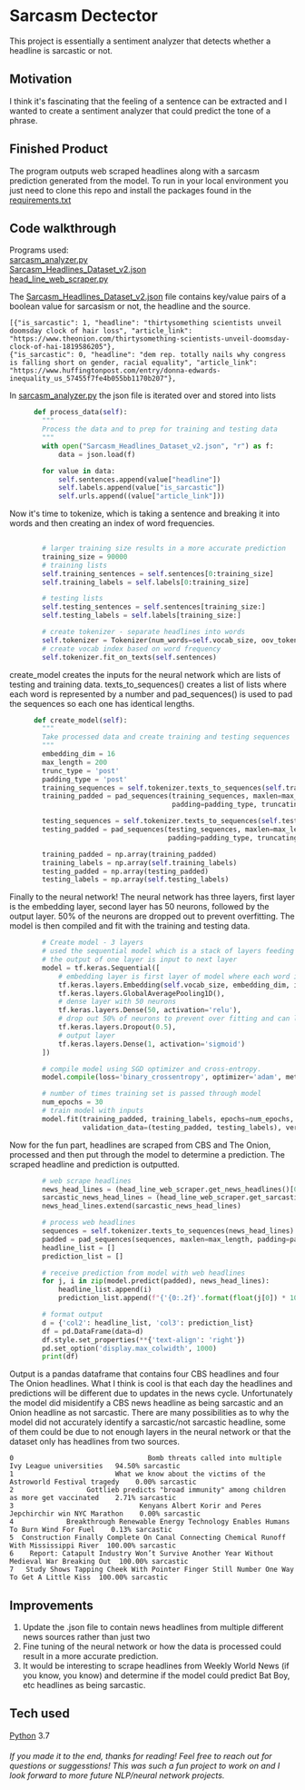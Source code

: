 # Sarcasm Dectector
This project is essentially a sentiment analyzer that detects whether a headline is sarcastic or not. 

## Motivation
I think it's fascinating that the feeling of a sentence can be extracted and I wanted to create a sentiment analyzer that could predict the tone of a phrase.

## Finished Product
The program outputs web scraped headlines along with a sarcasm prediction generated from the model. To run in your local environment you just need to clone this repo and install the packages found in the [requirements.txt](https://github.com/a-rhodes-vcu/sarcasm_detector/blob/main/requirements.txt)

## Code walkthrough
Programs used:
<br>
[sarcasm_analyzer.py](https://github.com/a-rhodes-vcu/sarcasm_detector/blob/main/sarcasm_analyzer.py)
<br>
[Sarcasm_Headlines_Dataset_v2.json](https://github.com/a-rhodes-vcu/sarcasm_detector/blob/main/Sarcasm_Headlines_Dataset_v2.json)
<br>
[head_line_web_scraper.py](https://github.com/a-rhodes-vcu/sarcasm_detector/blob/main/head_line_web_scraper.py)
<br>

The [Sarcasm_Headlines_Dataset_v2.json](https://github.com/a-rhodes-vcu/sarcasm_detector/blob/main/Sarcasm_Headlines_Dataset_v2.json) file contains key/value pairs of a boolean value for sarcasism or not, the headline and the source. 
```
[{"is_sarcastic": 1, "headline": "thirtysomething scientists unveil doomsday clock of hair loss", "article_link": "https://www.theonion.com/thirtysomething-scientists-unveil-doomsday-clock-of-hai-1819586205"},
{"is_sarcastic": 0, "headline": "dem rep. totally nails why congress is falling short on gender, racial equality", "article_link": "https://www.huffingtonpost.com/entry/donna-edwards-inequality_us_57455f7fe4b055bb1170b207"},
```
In [sarcasm_analyzer.py](https://github.com/a-rhodes-vcu/sarcasm_detector/blob/main/sarcasm_analyzer.py) the json file is iterated over and stored into lists

```python
      def process_data(self):
        """
        Process the data and to prep for training and testing data
        """
        with open("Sarcasm_Headlines_Dataset_v2.json", "r") as f:
            data = json.load(f)

        for value in data:
            self.sentences.append(value["headline"])
            self.labels.append(value["is_sarcastic"])
            self.urls.append((value["article_link"]))
```
Now it's time to tokenize, which is taking a sentence and breaking it into words and then creating an index of word frequencies. 
```python
 
        # larger training size results in a more accurate prediction
        training_size = 90000
        # training lists
        self.training_sentences = self.sentences[0:training_size]
        self.training_labels = self.labels[0:training_size]

        # testing lists
        self.testing_sentences = self.sentences[training_size:]
        self.testing_labels = self.labels[training_size:]

        # create tokenizer - separate headlines into words
        self.tokenizer = Tokenizer(num_words=self.vocab_size, oov_token="<OOV>")
        # create vocab index based on word frequency
        self.tokenizer.fit_on_texts(self.sentences)
```
create_model creates the inputs for the neural network which are lists of testing and training data. texts_to_sequences() creates a list of lists where each word is represented by a number and pad_sequences() is used to pad the sequences so each one has identical lengths.
```python
      def create_model(self):
        """
        Take processed data and create training and testing sequences
        """
        embedding_dim = 16
        max_length = 200
        trunc_type = 'post'
        padding_type = 'post'
        training_sequences = self.tokenizer.texts_to_sequences(self.training_sentences)
        training_padded = pad_sequences(training_sequences, maxlen=max_length,
                                        padding=padding_type, truncating=trunc_type)

        testing_sequences = self.tokenizer.texts_to_sequences(self.testing_sentences)
        testing_padded = pad_sequences(testing_sequences, maxlen=max_length,
                                       padding=padding_type, truncating=trunc_type)

        training_padded = np.array(training_padded)
        training_labels = np.array(self.training_labels)
        testing_padded = np.array(testing_padded)
        testing_labels = np.array(self.testing_labels)
```
Finally to the neural network! The neural network has three layers, first layer is the embedding layer, second layer has 50 neurons, followed by the output layer. 50% of the neurons are dropped out to prevent overfitting. The model is then compiled and fit with the training and testing data. 
```python
        # Create model - 3 layers
        # used the sequential model which is a stack of layers feeding linearly from one to the next
        # the output of one layer is input to next layer
        model = tf.keras.Sequential([
            # embedding layer is first layer of model where each word is represented by a dense vector
            tf.keras.layers.Embedding(self.vocab_size, embedding_dim, input_length=max_length),
            tf.keras.layers.GlobalAveragePooling1D(),
            # dense layer with 50 neurons
            tf.keras.layers.Dense(50, activation='relu'),
            # drop out 50% of neurons to prevent over fitting and can lower variability of neural network
            tf.keras.layers.Dropout(0.5),
            # output layer
            tf.keras.layers.Dense(1, activation='sigmoid')
        ])

        # compile model using SGD optimizer and cross-entropy.
        model.compile(loss='binary_crossentropy', optimizer='adam', metrics=['accuracy'])

        # number of times training set is passed through model
        num_epochs = 30
        # train model with inputs
        model.fit(training_padded, training_labels, epochs=num_epochs,
                  validation_data=(testing_padded, testing_labels), verbose=2)
```
Now for the fun part, headlines are scraped from CBS and The Onion, processed and then put through the model to determine a prediction. The scraped headline and prediction is outputted.
```python
        # web scrape headlines
        news_head_lines = (head_line_web_scraper.get_news_headlines()[0:4])
        sarcastic_news_head_lines = (head_line_web_scraper.get_sarcastic_headlines()[0:4])
        news_head_lines.extend(sarcastic_news_head_lines)

        # process web headlines
        sequences = self.tokenizer.texts_to_sequences(news_head_lines)
        padded = pad_sequences(sequences, maxlen=max_length, padding=padding_type, truncating=trunc_type)
        headline_list = []
        prediction_list = []

        # receive prediction from model with web headlines
        for j, i in zip(model.predict(padded), news_head_lines):
            headline_list.append(i)
            prediction_list.append(f"{'{0:.2f}'.format(float(j[0]) * 100)}% sarcastic")

        # format output
        d = {'col2': headline_list, 'col3': prediction_list}
        df = pd.DataFrame(data=d)
        df.style.set_properties(**{'text-align': 'right'})
        pd.set_option('display.max_colwidth', 1000)
        print(df)
```
Output is a pandas dataframe that contains four CBS headlines and four The Onion headlines. What I think is cool is that each day the headlines and predictions will be different due to updates in the news cycle. Unfortunately the model did misidentify a CBS news headline as being sarcastic and an Onion headline as not sarcastic. There are many possibilities as to why the model did not accurately identify a sarcastic/not sarcastic headline, some of them could be due to not enough layers in the neural network or that the dataset only has headlines from two sources.
```
0                                 Bomb threats called into multiple Ivy League universities   94.50% sarcastic
1                         What we know about the victims of the Astroworld Festival tragedy    0.00% sarcastic
2                  Gottlieb predicts "broad immunity" among children as more get vaccinated    2.71% sarcastic
3                               Kenyans Albert Korir and Peres Jepchirchir win NYC Marathon    0.00% sarcastic
4             Breakthrough Renewable Energy Technology Enables Humans To Burn Wind For Fuel    0.13% sarcastic
5  Construction Finally Complete On Canal Connecting Chemical Runoff With Mississippi River  100.00% sarcastic
6    Report: Catapult Industry Won’t Survive Another Year Without Medieval War Breaking Out  100.00% sarcastic
7   Study Shows Tapping Cheek With Pointer Finger Still Number One Way To Get A Little Kiss  100.00% sarcastic
```

## Improvements
1. Update the .json file to contain news headlines from multiple different news sources rather than just two
2. Fine tuning of the neural network or how the data is processed could result in a more accurate prediction.
3. It would be interesting to scrape headlines from Weekly World News (if you know, you know) and determine if the model could predict Bat Boy, etc headlines as being sarcastic.

## Tech used
[Python](https://www.python.org/) 3.7


<h6>If you made it to the end, thanks for reading! Feel free to reach out for questions or suggesstions! This was such a fun project to work on and I look forward to more future NLP/neural network projects.</h6>
